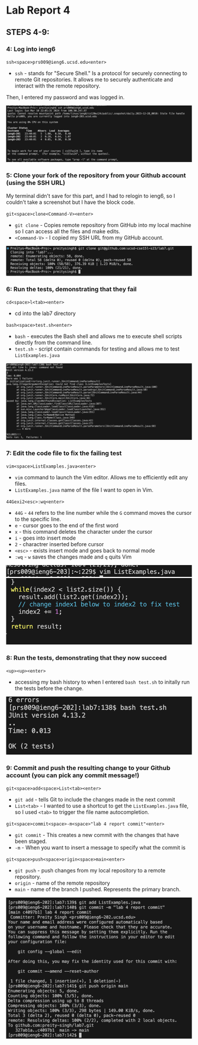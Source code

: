 # Lab Report 4

## STEPS 4-9:

### 4: Log into ieng6
`ssh<space>prs009@ieng6.ucsd.edu<enter>`
* `ssh` - stands for "Secure Shell." Is a protocol for securely connecting to remote Git repositories. It allows me to securely authenticate and interact with the remote repository.

Then, I entered my password and was logged in. 

![Image](login.png)

### 5: Clone your fork of the repository from your Github account (using the SSH URL)
My terminal didn't save for this part, and I had to relogin to ieng6, so I couldn't take a screenshot but I have the block code.

`git<space>clone<Command-V><enter>`
* `git clone` - Copies remote repository from GitHub into my local machine so I can access all the files and make edits.
* `<Command-V>` - I copied my SSH URL from my GitHub account.

![Image](gitClone.png)

### 6: Run the tests, demonstrating that they fail
`cd<space>l<tab><enter>`
* cd into the lab7 directory

`bash<space>test.sh<enter>`
* `bash` - executes the Bash shell and allows me to execute shell scripts directly from the command line.
* `test.sh` - script contain commands for testing and allows me to test `ListExamples.java`

![Image](preFixTest.png)

### 7: Edit the code file to fix the failing test
`vim<space>ListExamples.java<enter>`
* `vim` command to launch the Vim editor. Allows me to efficiently edit any files.
* `ListExamples.java` name of the file I want to open in Vim. 

`44Gexi2<esc>:wq<enter>`
* `44G` - `44` refers to the line number while the `G` command moves the cursor to the specific line.
* `e` - cursor goes to the end of the first word
* `x` - this command deletes the character under the cursor
* `i` - goes into insert mode
* `2` - charactrer inserted before cursor
* `<esc>` - exists insert mode and goes back to normal mode
* `:wq` - `w` saves the changes made and `q` quits Vim

![Image](vimListExamples.png)
![Image](fixTest.png)

### 8: Run the tests, demonstrating that they now succeed
 `<up><up><enter>`
 * accessing my bash history to when I entered `bash test.sh` to initally run the tests before the change.

![Image](testRun.png)

### 9: Commit and push the resulting change to your Github account (you can pick any commit message!)
`git<space>add<space>List<tab><enter>`
* `git add` - tells Git to include the changes made in the next commit
* `List<tab>` - I wanted to use a shortcut to get the `ListExamples.java` file, so I used `<tab>` to trigger the file name autocompletion.

`git<space>commit<space>-m<space>"lab 4 report commit"<enter>`
* `git commit` - This creates a new commit with the changes that have been staged.
* `-m` - When you want to insert a message to specify what the commit is

`git<space>push<space>origin<space>main<enter>`
* `git push` - push changes from my local repository to a remote repository.
* `origin` - name of the remote repository
* `main` - name of the branch I pushed. Represents the primary branch.

![Image](gitPushCommit.png)
